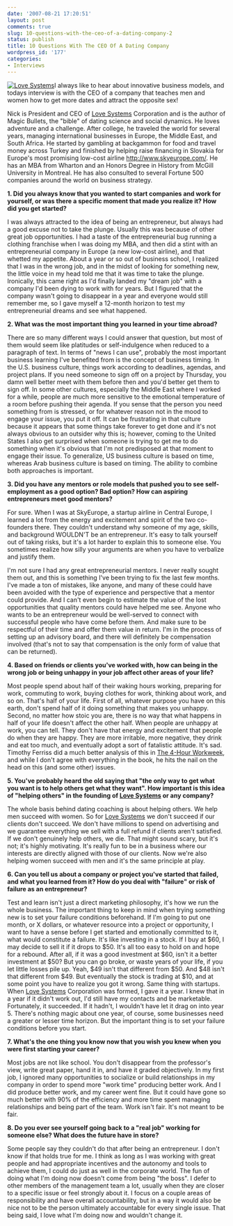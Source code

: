 ```yaml
---
date: '2007-08-21 17:20:51'
layout: post
comments: true
slug: 10-questions-with-the-ceo-of-a-dating-company-2
status: publish
title: 10 Questions With The CEO Of A Dating Company
wordpress_id: '177'
categories:
- Interviews
---
```


[![Love Systems](http://s3.amazonaws.com/oldbloguploads/2007/08/mmlogo1-150x99.png)](http://s3.amazonaws.com/oldbloguploads/2007/08/mmlogo1.png)I always like to hear about innovative business models, and todays interview is with the CEO of a company that teaches men and women how to get more dates and attract the opposite sex!

Nick is President and CEO of [Love Systems](http://www.lovesystems.com/) Corporation and is the author of Magic Bullets, the "bible" of dating science and social dynamics. He loves adventure and a challenge. After college, he traveled the world for several years, managing international businesses in Europe, the Middle East, and South Africa. He started by gambling at backgammon for food and travel money across Turkey and finished by helping raise financing in Slovakia for Europe's most promising low-cost airline http://www.skyeurope.com/. He has an MBA from Wharton and an Honors Degree in History from McGill University in Montreal. He has also consulted to several Fortune 500 companies around the world on business strategy.

**1. Did you always know that you wanted to start companies and work for yourself, or was there a specific moment that made you realize it? How did you get started?**

I was always attracted to the idea of being an entrepreneur, but always had a good excuse not to take the plunge.  Usually this was because of other great job opportunities.  I had a taste of the entrepreneurial bug running a clothing franchise when I was doing my MBA, and then did a stint with an entrepreneurial company in Europe (a new low-cost airline), and that whetted my appetite.  About a year or so out of business school, I realized that I was in the wrong job, and in the midst of looking for something new, the little voice in my head told me that it was time to take the plunge.  Ironically, this came right as I'd finally landed my "dream job" with a company I'd been dying to work with for years.  But I figured that the company wasn't going to disappear in a year and everyone would still remember me, so I gave myself a 12-month horizon to test my entrepreneurial dreams and see what happened.

**2. What was the most important thing you learned in your time abroad?**

There are so many different ways I could answer that question, but most of them would seem like platitudes or self-indulgence when reduced to a paragraph of text.  In terms of "news I can use", probably the most important business learning I've benefited from is the concept of business timing.  In the U.S. business culture, things work according to deadlines, agendas, and project plans.  If you need someone to sign off on a project by Thursday, you damn well better meet with them before then and you'd better get them to sign off.  In some other cultures, especially the Middle East where I worked for a while, people are much more sensitive to the emotional temperature of a room before pushing their agenda.  If you sense that the person you need something from is stressed, or for whatever reason not in the mood to engage your issue, you put it off.  It can be frustrating in that culture because it appears that some things take forever to get done and it's not always obvious to an outsider why this is; however, coming to the United States I also get surprised when someone is trying to get me to do something when it's obvious that I'm not predisposed at that moment to engage their issue.  To generalize, US business culture is based on time, whereas Arab business culture is based on timing.  The ability to combine both approaches is important.

**3. Did you have any mentors or role models that pushed you to see self-employment as a good option?  Bad option?  How can aspiring entrepreneurs meet good mentors?**

For sure.  When I was at SkyEurope, a startup airline in Central Europe, I learned a lot from the energy and excitement and spirit of the two co-founders there.  They couldn't understand why someone of my age, skills, and background WOULDN'T be an entrepreneur.  It's easy to talk yourself out of taking risks, but it's a lot harder to explain this to someone else.  You sometimes realize how silly your arguments are when you have to verbalize and justify them.

I'm not sure I had any great entrepreneurial mentors.  I never really sought them out, and this is something I've been trying to fix the last few months.  I've made a ton of mistakes, like anyone, and many of these could have been avoided with the type of experience and perspective that a mentor could provide.  And I can't even begin to estimate the value of the lost opportunities that quality mentors could have helped me see. Anyone who wants to be an entrepreneur would be well-served to connect with successful people who have come before them.  And make sure to be respectful of their time and offer them value in return.  I'm in the process of setting up an advisory board, and there will definitely be compensation involved (that's not to say that compensation is the only form of value that can be returned).

**4. Based on friends or clients you've worked with, how can being in the wrong job or being unhappy in your job affect other areas of your life?**

Most people spend about half of their waking hours working, preparing for work, commuting to work, buying clothes for work, thinking about work, and so on.  That's half of your life.  First of all, whatever purpose you have on this earth, don't spend half of it doing something that makes you unhappy.  Second, no matter how stoic you are, there is no way that what happens in half of your life doesn't affect the other half.  When people are unhappy at work, you can tell.  They don't have that energy and excitement that people do when they are happy.  They are more irritable, more negative, they drink and eat too much, and eventually adopt a sort of fatalistic attitude.  It's sad.  Timothy Ferriss did a much better analysis of this in [The 4-Hour Workweek](http://www.thefourhourworkweek.com/), and while I don't agree with everything in the book, he hits the nail on the head on this (and some other) issues.

**5. You've probably heard the old saying that "the only way to get what you want is to help others get what they want".  How important is this idea of "helping others" in the founding of [Love Systems](http://www.lovesystems.com/) or any company?**

The whole basis behind dating coaching is about helping others.  We help men succeed with women.  So for [Love Systems](http://www.lovesystems.com/) we don't succeed if our clients don't succeed.  We don't have millions to spend on advertising and we guarantee everything we sell with a full refund if clients aren't satisfied.  If we don't genuinely help others, we die.  That might sound scary, but it's not; it's highly motivating. It's really fun to be in a business where our interests are directly aligned with those of our clients.  Now we're also helping women succeed with men and it's the same principle at play.

**6. Can you tell us about a company or project you've started that failed, and what you learned from it?  How do you deal with "failure" or risk of failure as an entrepreneur?**

Test and learn isn't just a direct marketing philosophy, it's how we run the whole business.  The important thing to keep in mind when trying something new is to set your failure conditions beforehand.  If I'm going to put one month, or X dollars, or whatever resource into a project or opportunity, I want to have a sense before I get started and emotionally committed to it, what would constitute a failure.  It's like investing in a stock.  If I buy at $60, I may decide to sell it if it drops to $50.  It's all too easy to hold on and hope for a rebound. After all, if it was a good investment at $60, isn't it a better investment at $50?  But you can go broke, or waste years of your life, if you let little losses pile up.  Yeah, $49 isn't that different from $50.  And $48 isn't that different from $49.  But eventually the stock is trading at $10, and at some point you have to realize you got it wrong.  Same thing with startups.  When [Love Systems](http://www.lovesystems.com/) Corporation was formed, I gave it a year.  I knew that in a year if it didn't work out, I'd still have my contacts and be marketable.  Fortunately, it succeeded.  If it hadn't, I wouldn't have let it drag on into year 5. There's nothing magic about one year, of course, some businesses need a greater or lesser time horizon.  But the important thing is to set your failure conditions before you start.

**7. What's the one thing you know now that you wish you knew when you were first starting your career?**

Most jobs are not like school.  You don't disappear from the professor's view, write great paper, hand it in, and have it graded objectively.  In my first job, I ignored many opportunities to socialize or build relationships in my company in order to spend more "work time" producing better work.  And I did produce better work, and my career went fine. But it could have gone so much better with 90% of the efficiency and more time spent managing relationships and being part of the team.  Work isn't fair.  It's not meant to be fair.

**8. Do you ever see yourself going back to a "real job" working for someone else?  What does the future have in store?**

Some people say they couldn't do that after being an entrepreneur.  I don't know if that holds true for me.  I think as long as I was working with great people and had appropriate incentives and the autonomy and tools to achieve them, I could do just as well in the corporate world. The fun of doing what I'm doing now doesn't come from being "the boss". I defer to other members of the management team a lot, usually when they are closer to a specific issue or feel strongly about it.  I focus on a couple areas of responsibility and have overall accountability, but in a way it would also be nice not to be the person ultimately accountable for every single issue.  That being said, I love what I'm doing now and wouldn't change it.
